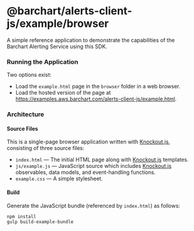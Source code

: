 # @barchart/alerts-client-js/example/browser

A simple reference application to demonstrate the capabilities of the Barchart Alerting Service using this SDK.

### Running the Application

Two options exist:

* Load the `example.html` page in the `browser` folder in a web browser.
* Load the hosted version of the page at https://examples.aws.barchart.com/alerts-client-js/example.html.

### Architecture

#### Source Files

This is a single-page browser application written with [Knockout.js](https://knockoutjs.com/), consisting of three source files:

* `index.html` — The initial HTML page along with [Knockout.js](https://knockoutjs.com/) templates.
* `js/example.js` — JavaScript source which includes [Knockout.js](https://knockoutjs.com/) observables, data models, and event-handling functions.
* `example.css` — A simple stylesheet.

#### Build

Generate the JavaScript bundle (referenced by `index.html`) as follows:

```shell
npm install
gulp build-example-bundle
```

